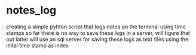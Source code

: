 # notes_log
creating a simple pyhton script that logs notes on the terminal using time stamps
so far there is no way to save these logs in a server, will figure that out latter
will use an sql server for saving these logs as text files using the inital time stamp as index
